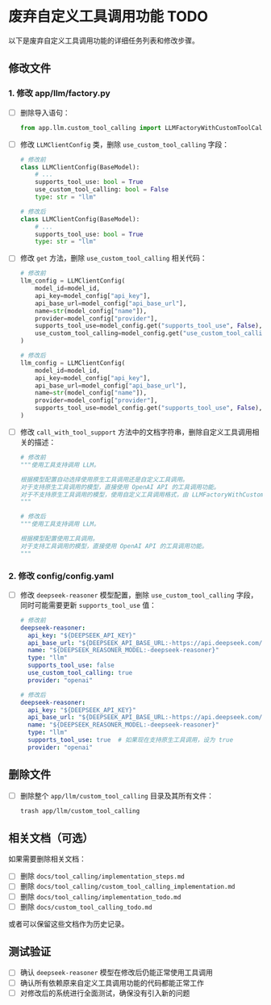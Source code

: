 # 废弃自定义工具调用功能 TODO

以下是废弃自定义工具调用功能的详细任务列表和修改步骤。

## 修改文件

### 1. 修改 app/llm/factory.py

- [ ] 删除导入语句：
  ```python
  from app.llm.custom_tool_calling import LLMFactoryWithCustomToolCalling
  ```

- [ ] 修改 `LLMClientConfig` 类，删除 `use_custom_tool_calling` 字段：
  ```python
  # 修改前
  class LLMClientConfig(BaseModel):
      # ...
      supports_tool_use: bool = True
      use_custom_tool_calling: bool = False
      type: str = "llm"

  # 修改后
  class LLMClientConfig(BaseModel):
      # ...
      supports_tool_use: bool = True
      type: str = "llm"
  ```

- [ ] 修改 `get` 方法，删除 `use_custom_tool_calling` 相关代码：
  ```python
  # 修改前
  llm_config = LLMClientConfig(
      model_id=model_id,
      api_key=model_config["api_key"],
      api_base_url=model_config["api_base_url"],
      name=str(model_config["name"]),
      provider=model_config["provider"],
      supports_tool_use=model_config.get("supports_tool_use", False),
      use_custom_tool_calling=model_config.get("use_custom_tool_calling", False),
  )

  # 修改后
  llm_config = LLMClientConfig(
      model_id=model_id,
      api_key=model_config["api_key"],
      api_base_url=model_config["api_base_url"],
      name=str(model_config["name"]),
      provider=model_config["provider"],
      supports_tool_use=model_config.get("supports_tool_use", False),
  )
  ```

- [ ] 修改 `call_with_tool_support` 方法中的文档字符串，删除自定义工具调用相关的描述：
  ```python
  # 修改前
  """使用工具支持调用 LLM。

  根据模型配置自动选择使用原生工具调用还是自定义工具调用。
  对于支持原生工具调用的模型，直接使用 OpenAI API 的工具调用功能。
  对于不支持原生工具调用的模型，使用自定义工具调用格式，由 LLMFactoryWithCustomToolCalling 处理。
  """

  # 修改后
  """使用工具支持调用 LLM。

  根据模型配置使用工具调用。
  对于支持工具调用的模型，直接使用 OpenAI API 的工具调用功能。
  """
  ```

### 2. 修改 config/config.yaml

- [ ] 修改 `deepseek-reasoner` 模型配置，删除 `use_custom_tool_calling` 字段，同时可能需要更新 `supports_tool_use` 值：
  ```yaml
  # 修改前
  deepseek-reasoner:
    api_key: "${DEEPSEEK_API_KEY}"
    api_base_url: "${DEEPSEEK_API_BASE_URL:-https://api.deepseek.com/v1}"
    name: "${DEEPSEEK_REASONER_MODEL:-deepseek-reasoner}"
    type: "llm"
    supports_tool_use: false
    use_custom_tool_calling: true
    provider: "openai"

  # 修改后
  deepseek-reasoner:
    api_key: "${DEEPSEEK_API_KEY}"
    api_base_url: "${DEEPSEEK_API_BASE_URL:-https://api.deepseek.com/v1}"
    name: "${DEEPSEEK_REASONER_MODEL:-deepseek-reasoner}"
    type: "llm"
    supports_tool_use: true  # 如果现在支持原生工具调用，设为 true
    provider: "openai"
  ```

## 删除文件

- [ ] 删除整个 `app/llm/custom_tool_calling` 目录及其所有文件：
  ```bash
  trash app/llm/custom_tool_calling
  ```

## 相关文档（可选）

如果需要删除相关文档：

- [ ] 删除 `docs/tool_calling/implementation_steps.md`
- [ ] 删除 `docs/tool_calling/custom_tool_calling_implementation.md`
- [ ] 删除 `docs/tool_calling/implementation_todo.md`
- [ ] 删除 `docs/custom_tool_calling_todo.md`

或者可以保留这些文档作为历史记录。

## 测试验证

- [ ] 确认 `deepseek-reasoner` 模型在修改后仍能正常使用工具调用
- [ ] 确认所有依赖原来自定义工具调用功能的代码都能正常工作
- [ ] 对修改后的系统进行全面测试，确保没有引入新的问题
